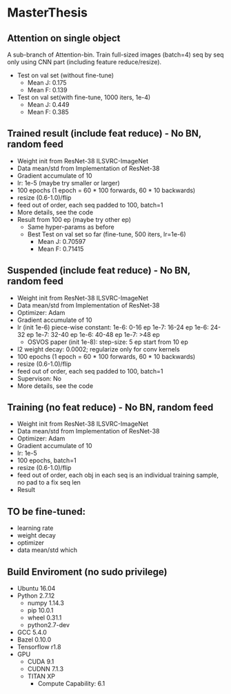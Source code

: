 # MasterThesis

## Attention on single object
A sub-branch of Attention-bin.
Train full-sized images (batch=4) seq by seq only using CNN part (including feature reduce/resize).
* Test on val set (without fine-tune)
  * Mean J: 0.175
  * Mean F: 0.139
* Test on val set(with fine-tune, 1000 iters, 1e-4)
  * Mean J: 0.449
  * Mean F: 0.385
  
## Trained result (include feat reduce) - No BN, random feed
* Weight init from ResNet-38 ILSVRC-ImageNet
* Data mean/std from Implementation of ResNet-38
* Gradient accumulate of 10
* lr: 1e-5 (maybe try smaller or larger)
* 100 epochs (1 epoch = 60 * 100 forwards, 60 * 10 backwards)
* resize (0.6-1.0)/flip
* feed out of order, each seq padded to 100, batch=1
* More details, see the code
* Result from 100 ep (maybe try other ep)
  * Same hyper-params as before
  * Best Test on val set so far (fine-tune, 500 iters, lr=1e-6)
    * Mean J: 0.70597
    * Mean F: 0.71415
    
## Suspended (include feat reduce) - No BN, random feed
* Weight init from ResNet-38 ILSVRC-ImageNet
* Data mean/std from Implementation of ResNet-38
* Optimizer: Adam
* Gradient accumulate of 10
* lr (init 1e-6) piece-wise constant:
    1e-6: 0-16 ep
    1e-7: 16-24 ep
    1e-6: 24-32 ep
    1e-7: 32-40 ep
    1e-6: 40-48 ep
    1e-7: >48 ep
    * OSVOS paper (init 1e-8):
        step-size: 5 ep start from 10 ep
* l2 weight decay: 0.0002; regularize only for conv kernels
* 100 epochs (1 epoch = 60 * 100 forwards, 60 * 10 backwards)
* resize (0.6-1.0)/flip
* feed out of order, each seq padded to 100, batch=1
* Supervison: No
* More details, see the code

## Training (no feat reduce) - No BN, random feed
* Weight init from ResNet-38 ILSVRC-ImageNet
* Data mean/std from Implementation of ResNet-38
* Optimizer: Adam
* Gradient accumulate of 10
* lr: 1e-5
* 100 epochs, batch=1
* resize (0.6-1.0)/flip
* feed out of order, each obj in each seq is an individual training sample, no pad to a fix seq len
* Result


## TO be fine-tuned:
* learning rate
* weight decay
* optimizer
* data mean/std which
    
    
 



## Build Enviroment (no sudo privilege)
* Ubuntu 16.04
* Python 2.7.12
  * numpy 1.14.3
  * pip 10.0.1
  * wheel 0.31.1
  * python2.7-dev
* GCC 5.4.0
* Bazel 0.10.0
* Tensorflow r1.8
* GPU
  * CUDA 9.1
  * CUDNN 7.1.3
  * TITAN XP
    * Compute Capability: 6.1
